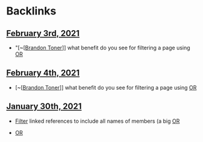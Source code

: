 
# Backlinks
## [February 3rd, 2021](<February 3rd, 2021.md>)
- "[~[[Brandon Toner](<~[[Brandon Toner.md>)]] what benefit do you see for filtering a page using [OR](<OR.md>)

## [February 4th, 2021](<February 4th, 2021.md>)
- [~[[Brandon Toner](<~[[Brandon Toner.md>)]] what benefit do you see for filtering a page using [OR](<OR.md>)

## [January 30th, 2021](<January 30th, 2021.md>)
- [Filter]([filter](<filter.md>)) linked references to include all names of members (a big [OR](<OR.md>)

- [OR](<OR.md>)

